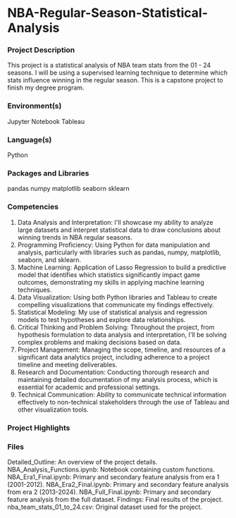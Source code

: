 # NBA-Regular-Season-Statistical-Analysis
### Project Description
This project is a statistical analysis of NBA team stats from the 01 - 24 seasons. I will be using a supervised learning technique to determine which stats influence winning in the regular season. This is a capstone project to finish my degree program.
### Environment(s)
Jupyter Notebook
Tableau
### Language(s)
Python
### Packages and Libraries
pandas
numpy
matplotlib
seaborn
sklearn
### Competencies
1. Data Analysis and Interpretation: I'll showcase my ability to analyze large datasets and interpret statistical data to draw conclusions about winning trends in NBA regular seasons.
2. Programming Proficiency: Using Python for data manipulation and analysis, particularly with libraries such as pandas, numpy, matplotlib, seaborn, and sklearn.
3. Machine Learning: Application of Lasso Regression to build a predictive model that identifies which statistics significantly impact game outcomes, demonstrating my skills in applying machine learning techniques.
4. Data Visualization: Using both Python libraries and Tableau to create compelling visualizations that communicate my findings effectively.
5. Statistical Modeling: My use of statistical analysis and regression models to test hypotheses and explore data relationships.
6. Critical Thinking and Problem Solving: Throughout the project, from hypothesis formulation to data analysis and interpretation, I'll be solving complex problems and making decisions based on data.
7. Project Management: Managing the scope, timeline, and resources of a significant data analytics project, including adherence to a project timeline and meeting deliverables.
8. Research and Documentation: Conducting thorough research and maintaining detailed documentation of my analysis process, which is essential for academic and professional settings.
9. Technical Communication: Ability to communicate technical information effectively to non-technical stakeholders through the use of Tableau and other visualization tools.
### Project Highlights
### Files
Detailed_Outline: An overview of the project details.
NBA_Analysis_Functions.ipynb: Notebook containing custom functions.
NBA_Era1_Final.ipynb: Primary and secondary feature analysis from era 1 (2001-2012).
NBA_Era2_Final.ipynb: Primary and secondary feature analysis from era 2 (2013-2024).
NBA_Full_Final.ipynb: Primary and secondary feature analysis from the full dataset.
Findings: Final results of the project.
nba_team_stats_01_to_24.csv: Original dataset used for the project. 

